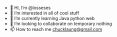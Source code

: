 - 👋 Hi, I’m @losseses
- 👀 I’m interested in all of cool stuff
- 🌱 I’m currently learning Java python web
- 💞️ I’m looking to collaborate on temporary nothing
- 📫 How to reach me chucklaung@gmail.com

<!---
losseses/losseses is a ✨ special ✨ repository because its `README.md` (this file) appears on your GitHub profile.
You can click the Preview link to take a look at your changes.
--->
